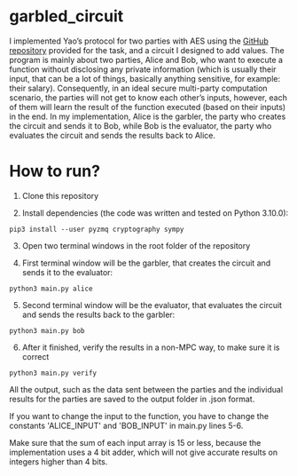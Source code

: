 # garbled_circuit

I implemented Yao’s protocol for two parties with AES using the [GitHub repository](https://github.com/ojroques/garbled-circuit) provided for the task, and a circuit I designed to add values. The program is mainly about two parties, Alice and Bob, who want to execute a function without disclosing any private information (which is usually their input, that can be a lot of things, basically anything sensitive, for example: their salary). Consequently, in an ideal secure multi-party computation scenario, the parties will not get to know each other’s inputs, however, each of them will learn the result of the function executed (based on their inputs) in the end. In my implementation, Alice is the garbler, the party who creates the circuit and sends it to Bob, while Bob is the evaluator, the party who evaluates the circuit and sends the results back to Alice. 

# How to run?

1. Clone this repository

2. Install dependencies (the code was written and tested on Python 3.10.0): 

```
pip3 install --user pyzmq cryptography sympy
```

3. Open two terminal windows in the root folder of the repository

4. First terminal window will be the garbler, that creates the circuit and sends it to the evaluator:

```
python3 main.py alice
```

5. Second terminal window will be the evaluator, that evaluates the circuit and sends the results back to the garbler:

```
python3 main.py bob
```

6. After it finished, verify the results in a non-MPC way, to make sure it is correct

```
python3 main.py verify
```

All the output, such as the data sent between the parties and the individual results for the parties are saved to the output folder in .json format.

If you want to change the input to the function, you have to change the constants 'ALICE_INPUT' and 'BOB_INPUT' in main.py lines 5-6.

Make sure that the sum of each input array is 15 or less, because the implementation uses a 4 bit adder, which will not give accurate results on integers higher than 4 bits.
